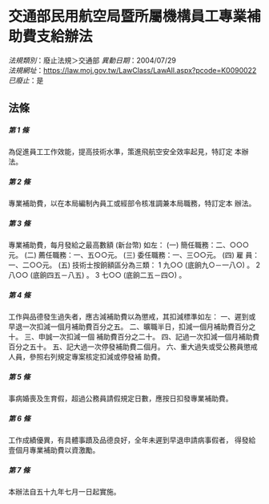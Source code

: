 # 交通部民用航空局暨所屬機構員工專業補助費支給辦法

*法規類別*：廢止法規＞交通部
*異動日期*：2004/07/29  
*法規網址*：https://law.moj.gov.tw/LawClass/LawAll.aspx?pcode=K0090022
*已廢止*：是


## 法條
##### 第 1 條
為促進員工工作效能，提高技術水準，策進飛航空安全效率起見，特訂定
本辦法。

##### 第 2 條
專業補助費，以在本局編制內員工或經部令核准調兼本局職務，特訂定本
辦法。

##### 第 3 條
專業補助費，每月發給之最高數額 (新台幣) 如左：
 (一) 簡任職務：二、○○○元。
 (二) 薦任職務：一、五○○元。
 (三) 委任職務：一、三○○元。
 (四) 雇    員：一、二○○元。
 (五) 技術士按餉額區分為三類：
      1 九○○ (底餉九○－一八○) 。
      2 八○○ (底餉四五－八五) 。
      3 七○○ (底餉二五－四○) 。

##### 第 4 條
工作與品德發生過失者，應古減補助費以為懲戒，其扣減標準如左：
一、遲到或早退一次扣減一個月補助費百分之五。
二、曠職半日，扣減一個月補助費百分之十。
三、申誠一次扣減一個  補助費百分之二十。
四、記過一次扣減一個月補助費百分之五十。
五、記大過一次停發補助費二個月。
六、重大過失或受公務員懲戒人員，參照右列規定專案核定扣減或停發補
    助費。


##### 第 5 條
事病婚喪及生育假，超過公務員請假規定日數，應按日扣發專業補助費。

##### 第 6 條
工作成績優異，有具體事蹟及品德良好，全年未遲到早退申請病事假者，
得發給壹個月專業補助費以資激勵。

##### 第 7 條
本辦法自五十九年七月一日起實施。


